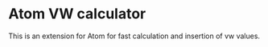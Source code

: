 # Atom VW calculator
 This is an extension for Atom for fast calculation and insertion of vw values.
